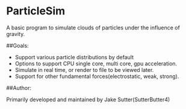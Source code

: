 # ParticleSim

A basic program to simulate clouds of particles under the influence of gravity.

##Goals: 
- Support various particle distributions by default
- Options to support CPU single core, multi core, gpu acceleration. 
- Simulate in real time, or render to file to be viewed later.
- Support for other fundamental forces(electrostatic, weak, strong).

##Author:

Primarily developed and maintained by Jake Sutter(SutterButter4)